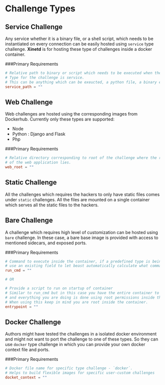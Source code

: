 # Challenge Types

## Service Challenge

Any service whether it is a binary file, or a shell script, which needs to be instantiated on every connection can be easily hosted using `service` type challenge. **Xinetd** is for hosting these type of challenges inside a docker container.

###Primary Requirements

```toml
# Relative path to binary or script which needs to be executed when the specified
# Type for the challenge is service.
# This can be anything which can be exeucted, a python file, a binary etc.
service_path = ""
```

## Web Challenge

Web challenges are hosted using the corresponding images from Dockerhub. Currently only these types are supported:

* Node
* Python : Django and Flask
* Php

###Primary Requirements

```toml
# Relative directory corresponding to root of the challenge where the root
# of the web application lies.
web_root = ""
```

## Static Challenge

All the challenges which requires the hackers to only have static files comes under `static` challenges. All the files are mounted on a single container which serves all the static files to the hackers.

## Bare Challenge

A challenge which requires high level of customization can be hosted using `bare` challenge. In these case, a bare base image is provided with access to mentioned sidecars, and exposed ports. 

###Primary Requirements

```toml
# Command to execute inside the container, if a predefined type is being used try to
# use an existing field to let beast automatically calculate what command to run.
run_cmd = ""

# OR

# Provide a script to run on startup of container
# Similar to run_cmd but in this case you have the entire container to yourself
# and everything you are doing is done using root permissions inside the container
# When using this keep in mind you are root inside the container.
entrypoint = ""
```

## Docker Challenge

Authors might have tested the challenges in a isolated docker environment and might not want to port the challenge to one of these types. So they can use `docker` type challenge in which you can provide your own docker context file and ports.

###Primary Requirements

```toml
# Docker file name for specific type challenge - `docker`.
# Helps to build flexible images for specific user-custom challenges
docket_context = ""
```
